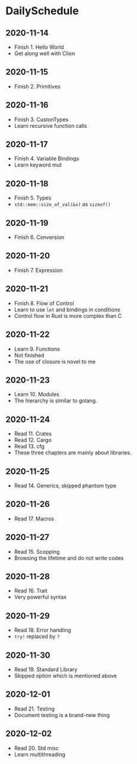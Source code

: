 # DailySchedule

## 2020-11-14

* Finish 1. Hello World
* Get along well with Clion

## 2020-11-15

* Finish 2. Primitives

## 2020-11-16

* Finish 3. CustonTypes
* Learn recursive function calls

## 2020-11-17

* Finish 4. Variable Bindings
* Learn keyword mut 

## 2020-11-18

* Finish 5. Types
* `std::mem::size_of_val(&x)` as `sizeof()`

## 2020-11-19

* Finish 6. Conversion

## 2020-11-20

* Finish 7. Expression

## 2020-11-21

* Finish 8. Flow of Control
* Learn to use `let` and bindings in conditions
* Control flow in Rust is more complex than C

## 2020-11-22

* Learn 9. Functions
* Not finished
* The use of closure is novel to me

## 2020-11-23

* Learn 10. Modules
* The hierarchy is similar to golang.

## 2020-11-24

* Read 11. Crates
* Read 12. Cargo
* Read 13. cfg
* These three chapters are mainly about libraries.

## 2020-11-25

* Read 14. Generics, skipped phantom type

## 2020-11-26

* Read 17. Macros

## 2020-11-27

* Read 15. Scopping
* Browsing the lifetime and do not write codes

## 2020-11-28

* Read 16. Trait
* Very powerful syntax

## 2020-11-29

* Read 18. Error handling
* `try!` replaced by `?`

## 2020-11-30

* Read 19. Standard Library
* Skipped option which is mentioned above

## 2020-12-01

* Read 21. Testing
* Document testing is a brand-new thing

## 2020-12-02

* Read 20. Std misc
* Learn multithreading